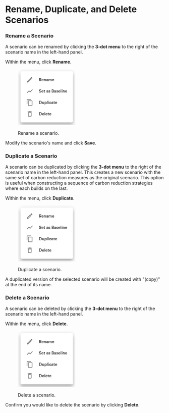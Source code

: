 # Rename, Duplicate, and Delete Scenarios

### Rename a Scenario

A scenario can be renamed by clicking the **3-dot menu** to the right of the scenario name in the left-hand panel.&#x20;

Within the menu, click **Rename**.

<div align="left"><figure><img src="../../.gitbook/assets/image (14) (1).png" alt="" width="182"><figcaption><p>Rename a scenario.</p></figcaption></figure></div>

Modify the scenario's name and click **Save**.

### Duplicate a Scenario

A scenario can be duplicated by clicking the **3-dot menu** to the right of the scenario name in the left-hand panel. This creates a new scenario with the same set of carbon reduction measures as the original scenario. This option is useful when constructing a sequence of carbon reduction strategies where each builds on the last.

Within the menu, click **Duplicate**.

<div align="left"><figure><img src="../../.gitbook/assets/image (14) (1).png" alt="" width="182"><figcaption><p>Duplicate a scenario.</p></figcaption></figure></div>

A duplicated version of the selected scenario will be created with "(copy)" at the end of its name.

### Delete a Scenario

A scenario can be deleted by clicking the **3-dot menu** to the right of the scenario name in the left-hand panel.&#x20;

Within the menu, click **Delete**.

<div align="left"><figure><img src="../../.gitbook/assets/image (14) (1).png" alt="" width="182"><figcaption><p>Delete a scenario.</p></figcaption></figure></div>

Confirm you would like to delete the scenario by clicking **Delete**.
